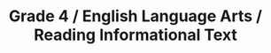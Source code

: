 ---
title: "Grade 4 / English Language Arts / Reading Informational Text"
subject: "ela"
grade: "4"
area: "rit"
next_steps:
  - instructions: "Ask your student to read articles and to describe the people, events, or ideas from the articles using details from the texts. Discuss the main ideas and the connections between ideas. Ask your student to tell you about the organization of the text and the author’s point of view."
  - instructions: "Ask your student to read several articles about a topic and to compare and contrast the ideas, organization, and points of view of the texts. Ask your student how charts, pictures, or diagrams help to explain the topic."
  - instructions: "Ask your student to read several texts about a topic and to compare and contrast the ideas, organization, and points of view. Ask your student to determine the evidence that supports each author’s ideas and how charts, pictures, or diagrams supplement the information."
---
